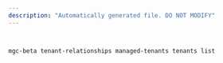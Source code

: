 ```yaml
---
description: "Automatically generated file. DO NOT MODIFY"
---
```


```bash


mgc-beta tenant-relationships managed-tenants tenants list

```